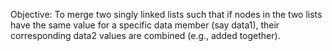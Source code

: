 Objective:
To merge two singly linked lists such that if nodes in the two lists have the same value for a specific data member (say data1), their corresponding data2 values are combined (e.g., added together).
